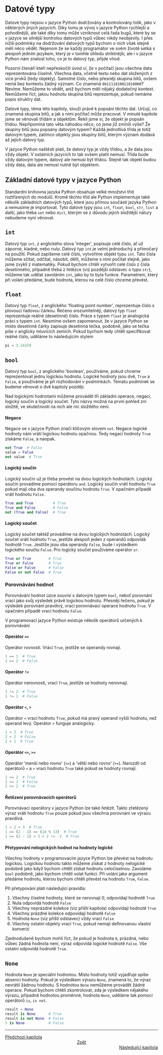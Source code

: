 # Datové typy

Datové typy nejsou v jazyce Python dodržovány a kontrolovány tolik, jako
v některých jiných jazycích. Díky tomu je vývoj v jazyce Python rychlejší
a pohodlnější, ale také díky tomu může vzniknout celá řada bugů, které by
se v jazyce se silnější kontrolou datových typů vůbec nikdy neobjevily. I přes
nižší podmínky na dodržování datových typů bychom o nich však stejně měli něco
vědět. Nejenom že se každý programátor ve svém životě setká s alespoň jedním
jazykem, který je v tomhle ohledu striktnější, ale i v jazyce Python nám znalost
toho, co je to datový typ, přijde vhod.

Pozorní čtenáři kteří nepřeskočili úvod ví, že v počítači jsou všechna data
reprezentována číselně. Všechna data, včetně textu nebo dat složených z více
prvků (tedy objekty). Samotné číslo, nebo přesněji skupina bitů, ovšem nemá
bez kontextu žádný význam. Co znamená `0b1111010011010000`? Nevíme. Nemůžeme to
vědět, aniž bychom měli nějaký dodatečný kontext. Nemůžeme říct, jakou hodnotu
skupina bitů reprezentuje, pokud nemáme popis struktry dat.

Datové typy, téma této kapitoly, slouží právě k popsání těchto dat. Určují, co
znamená skupina bitů, a jak s nimi počítač může pracovat. V minulé kapitole jsme
se věnovali třídám a objektům. Řekli jsme si, že objekt je popsán třídou.
Nepřípomíná tato věta náhodou něco, co jsme již zmínili výše? Že skupiny bitů
jsou popsány datovým typem? Každá jednotlivá třída je totiž datovým typem,
zatímco objekty jsou skupiny bitů, kterým význam dodává až jejich datový typ.

V jazyce Python naštěstí platí, že datový typ je vždy třídou, a že data jsou
vždy objekt. V ostatních jazycích to tak ovšem platit nemusí. Třída bude vždy
datovým typem, datový ale nemusí být třídou. Stejně tak objekt budou vždy data,
data ale nemusí nutně být objektem.

## Základní datové typy v jazyce Python

Standardní knihovna jazyka Python obsahuje velké množství tříd roztřízených
do modulů. Kromě těchto tříd ale Python implementuje také několik základních
datových typů, které jsou přímou součástí jazyka Python a nemusíme je
importovat. Tyto datové typy jsou `int`, `float`, `bool`, `str`, `list` a další,
jako třeba `set` nebo `dict`, kterým se z důvodu jejich složitější nátury
nebudeme nyní věnovat.

## `int`

Datový typ `int`, z anglického slova 'integer', popisuje celé číslo, ať už
záporné, kladné, nebo nulu. Datový typ `int` je velmi jednoduchý a přímočarý
na použití. Pokud zapíšeme celé číslo, vytvoříme objekt typu `int`. Tato čísla
můžeme sčítat, odčítat, násobit, dělit, můžeme s nimi počítat stejně, jako jsme
zvyklí z matematiky. Pokud bychom chtěli vytvořit celé číslo z čísla
desetinného, případně třeba z řetězce (viz pozdější odstavec o typu `str`),
můžeme tak udělat zavoláním `int`, jako by to byla funkce. Parametrem, který
při volání předáme, bude hodnota, kterou na celé číslo chceme převést.

## `float`

Datový typ `float`, z anglického 'floating point number', reprezentuje číslo
s plovoucí řadovou čárkou. Řečeno srozumitelněji, datový typ `float`
reprezentuje reálné (desetinné) číslo. Práce s typem `float` je analogická práci
s typem `int`. Nesmíme ovšem zapomenout, že v jazyce Python se místo desetinné
čárky zapisuje desetinná tečka, podobně, jako se tečka píše v anglicky mluvících
zemích. Pokud bychom tedy chtěli specifikovat reálné číslo, uděláme to
následujícím stylem

```Python
pi = 3.14159
```

## `bool`

Datový typ `bool`, z anglického 'boolean', používáme, pokud chceme reprezentovat
jednu logickou hodnotu. Logické hodnoty jsou dvě, `True` a `False`, a používáme
je při rozhodování v podmínkách. Tématu podmínek se budeme věnovat o dvě
kapitoly později.

Nad logickými hodnotami můžeme provádět tři základní operace, negaci, logický
součin a logický součet. Tyto názvy možná na první pohled zní složitě,
ve skutečnosti na nich ale nic složitého není.

#### Negace

Negace se v jazyce Python značí klíčovým slovem `not`. Negace logické hodnoty
nám vrátí logickou hodnotu opačnou. Tedy negací hodnoty `True` získáme `False`,
a naopak.

```Python
not True  # False
value = False
not value  # True
```

#### Logický součin

Logický součin už je třeba provést na dvou logických hodnotách. Logický součin
provádíme pomocí operátoru `and`. Logický součin vrátí hodnotu `True` pokud
mají oba dva operandy součinu hodnotu `True`. V opačném případě vrátí hodnotu
`False`.

```Python
True and True         # True
True and False        # False
not (True and False)  # True
```

#### Logický součet

Logický součet taktéž provádíme na dvou logických hodnotách. Logický součet
vrátí hodnotu `True`, jestliže alespoň jeden z operandů odpovídá hodnotě `True`.
Jestliže jsou oba operandy `False`, bude i výsledkem logického součtu `False`.
Pro logický součet používáme operátor `or`.

```Python
True or True        # True
True or False       # True
False or False      # False
False or not False  # True
```

### Porovnávání hodnot

Porovnávání hodnot úzce souvisí s datovým typem `bool`, neboť porovnání vrací
jako svůj výsledek právě logickou hodnotu. Přesněji řečeno, pokud je výsledek
porovnání pravdivý, vrací porovnávací operace hodnotu `True`. V opačném případě
vrací hodnotu `False`.

V programovací jazyce Python existuje několik operátorů určených k porovnávání

#### Operátor `==`

Operátor rovnosti. Vrácí `True`, jestliže se operandy rovnají.

```Python
1 == 1  # True
1 == 2  # False
```

#### Operátor `!=`

Operátor nerovnosti, vrací `True`, jestliže se hodnoty nerovnají.

```Python
1 != 2  # True
1 != 1  # False
```

#### Operátor `<`, `>`

Operátor `<` vrací hodnotu `True`, pokud má pravý operand vyšší hodnotu, než
operand levý. Operátor `>` funguje analogicky.

```Python
1 < 2  # True
2 < 2  # False
2 > 1  # True
```

#### Operátor `<=`, `>=`

Operátor 'menší nebo rovno' (`<=`) a 'větší nebo rovno' (`>=`). Narozdíl
od operátorů `<` a `>` vrací hodnotu `True` také pokud se hodnoty rovnají.

```Python
1 <= 2  # True
2 <= 1  # False
2 >= 2  # True
```

#### Řetězení porovnávacích operátorů

Porovnávací operátory v jazyce Python lze také řetězit. Takto zřetězený výraz
vrátí hodnotu `True` pouze pokud jsou všechna porovnání ve výrazu pravdivá.

```Python
1 < 2 < 3  # True
1 == (2 - 1) == (14 % 13)  # True
1 == (2 - 1) < 3 > 2 != -1  # True
```

#### Přetypování nelogických hodnot na hodnoty logické

Všechny hodnoty v programovacím jazyce Python lze převést na hodnotu logickou.
Logickou hodnotu takto můžeme získat z hodnoty nelogické podobně jako když
bychom chtěli získat hodnotu celočíselnou. Zavoláme `bool` podobně, jako bychom
chtěli volat funkci. Při volání jako argument předáme hodnotu, kterou bychom
chtěli převést na hodnotu `True`, `False`.

Při přetypování platí následující pravidla:

1) Všechny číselné hodnoty, které se nerovnají 0, odpovídají hodnotě `True`
2) Nula odpovídá hodnotě `False`
3) Všechny neprázdné kolekce (viz příští kapitola) odpovídají hodnotě `True`
4) Všechny prázdné kolekce odpovídají hodnotě `False`
5) Hodnota `None` (viz příští odstavec) vždy vrací `False`
6) Všechny ostatní objekty vrací `True`, pokud nemají definovanou vlastní
konverzi

Zjednodušeně bychom mohli říct, že pokud je hodnota `0`, prázdná, nebo vůbec
žádná hodnota není, výraz odpovídá logické hodnotě `False`. Vše ostatní odpovídá
hodnotě `True`.

## `None`

Hodnota `None` je speciální hodnotou. Místo hodnoty totiž vyjadřuje spíše
absenci hodnoty. Pokud je výsledkem výrazu `None`, znamená to, že výraz
nevrátil žádnou hodnotu. S hodnotou `None` nemůžeme provádět žádné operace.
Pokud bychom chtěli zkontrolovat, zda je výsledkem nějakého výrazu, případně
hodnotou proměnné, hodnota `None`, uděláme tak pomocí operátorů `is`, `is not`.

```Python
result = None
result is None      # True
result is not None  # False
5 is None           # False
```

---

<div style="text-align: left"  > <a href="functions.md">Předchozí kapitola     </a> </div>
<div style="text-align: center"> <a href="../README.md">Zpět                   </a> </div>
<div style="text-align: right" > <a href="collections.md">Následující kapitola </a> </div>
